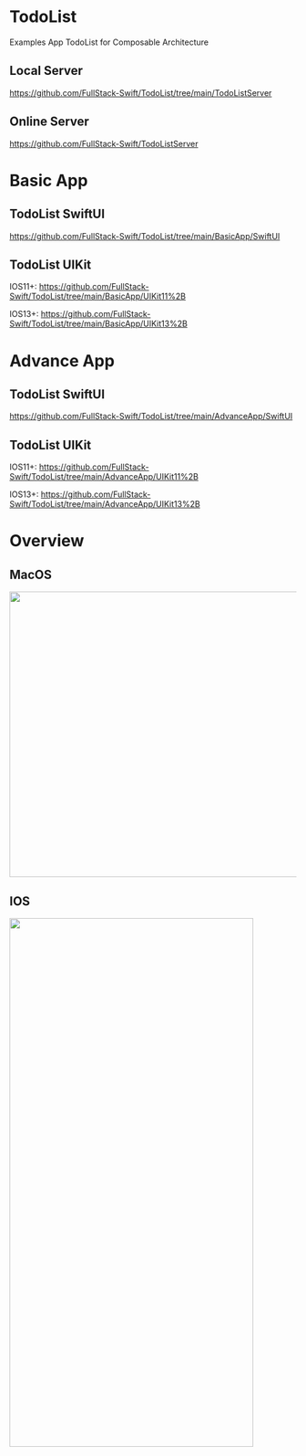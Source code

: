 # TodoList

Examples App TodoList for Composable Architecture

## Local Server

https://github.com/FullStack-Swift/TodoList/tree/main/TodoListServer

## Online Server

https://github.com/FullStack-Swift/TodoListServer

# Basic App

##  TodoList SwiftUI
 
https://github.com/FullStack-Swift/TodoList/tree/main/BasicApp/SwiftUI

##  TodoList UIKit

IOS11+: https://github.com/FullStack-Swift/TodoList/tree/main/BasicApp/UIKit11%2B

IOS13+: https://github.com/FullStack-Swift/TodoList/tree/main/BasicApp/UIKit13%2B

# Advance App

##  TodoList SwiftUI

https://github.com/FullStack-Swift/TodoList/tree/main/AdvanceApp/SwiftUI

##  TodoList UIKit

IOS11+: https://github.com/FullStack-Swift/TodoList/tree/main/AdvanceApp/UIKit11%2B

IOS13+: https://github.com/FullStack-Swift/TodoList/tree/main/AdvanceApp/UIKit13%2B
# Overview

##  MacOS
<img src="https://github.com/FullStack-Swift/TodoList/blob/main/Screenshots/Screenshot%202022-01-27%20at%203.08.25%20PM.png" width="700" height="500">

##  IOS
<img src="https://github.com/FullStack-Swift/TodoList/blob/main/Screenshots/Simulator%20Screen%20Shot%20-%20iPhone%2013%20Pro%20Max%20-%202022-01-27%20at%2014.50.24.png" width="428" height="926">
